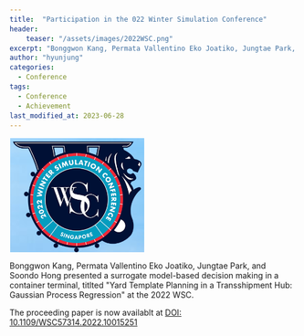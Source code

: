 ```yaml
---
title:  "Participation in the 022 Winter Simulation Conference"
header:
    teaser: "/assets/images/2022WSC.png"
excerpt: "Bonggwon Kang, Permata Vallentino Eko Joatiko, Jungtae Park, and Soondo Hong presented a surrogate model-based decision making in a container terminal, titlted Yard Template Planning in a Transshipment Hub: Gaussian Process Regression at the 2022 WSC. "
author: "hyunjung"
categories:
  - Conference
tags:
  - Conference
  - Achievement
last_modified_at: 2023-06-28
---
```

<img align="center" width="235" height="200" style="border: 1px solid white" src="/assets/images/2022WSC.png"> 

Bonggwon Kang, Permata Vallentino Eko Joatiko, Jungtae Park, and Soondo Hong presented a surrogate model-based decision making in a container terminal, titlted "Yard Template Planning in a Transshipment Hub: Gaussian Process Regression" at the 2022 WSC. 

The proceeding paper is now availablt at [DOI: 10.1109/WSC57314.2022.10015251](https://ieeexplore.ieee.org/abstract/document/10015251/keywords#keywords)